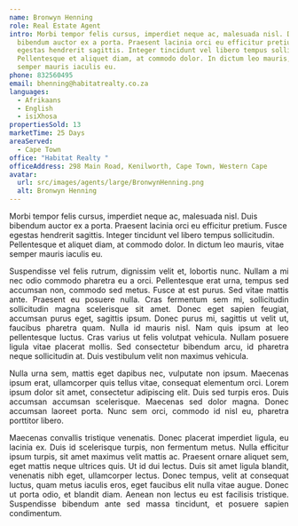 ```yaml
---
name: Bronwyn Henning
role: Real Estate Agent
intro: Morbi tempor felis cursus, imperdiet neque ac, malesuada nisl. Duis
  bibendum auctor ex a porta. Praesent lacinia orci eu efficitur pretium. Fusce
  egestas hendrerit sagittis. Integer tincidunt vel libero tempus sollicitudin.
  Pellentesque et aliquet diam, at commodo dolor. In dictum leo mauris, vitae
  semper mauris iaculis eu.
phone: 832560495
email: bhenning@habitatrealty.co.za
languages:
  - Afrikaans
  - English
  - isiXhosa
propertiesSold: 13
marketTime: 25 Days
areaServed:
  - Cape Town
office: "Habitat Realty "
officeAddress: 298 Main Road, Kenilworth, Cape Town, Western Cape
avatar:
  url: src/images/agents/large/BronwynHenning.png
  alt: Bronwyn Henning
---
```

Morbi tempor felis cursus, imperdiet neque ac, malesuada nisl. Duis bibendum auctor ex a porta. Praesent lacinia orci eu efficitur pretium. Fusce egestas hendrerit sagittis. Integer tincidunt vel libero tempus sollicitudin. Pellentesque et aliquet diam, at commodo dolor. In dictum leo mauris, vitae semper mauris iaculis eu.

<p style="text-align: justify">Suspendisse vel felis rutrum, dignissim velit et, lobortis nunc. Nullam a mi nec odio commodo pharetra eu a orci. Pellentesque erat urna, tempus sed accumsan non, commodo sed metus. Fusce at est purus. Sed vitae mattis ante. Praesent eu posuere nulla. Cras fermentum sem mi, sollicitudin sollicitudin magna scelerisque sit amet. Donec eget sapien feugiat, accumsan purus eget, sagittis ipsum. Donec purus mi, sagittis ut velit ut, faucibus pharetra quam. Nulla id mauris nisl. Nam quis ipsum at leo pellentesque luctus. Cras varius ut felis volutpat vehicula. Nullam posuere ligula vitae placerat mollis. Sed consectetur bibendum arcu, id pharetra neque sollicitudin at. Duis vestibulum velit non maximus vehicula.</p><p style="text-align: justify">Nulla urna sem, mattis eget dapibus nec, vulputate non ipsum. Maecenas ipsum erat, ullamcorper quis tellus vitae, consequat elementum orci. Lorem ipsum dolor sit amet, consectetur adipiscing elit. Duis sed turpis eros. Duis accumsan accumsan scelerisque. Maecenas sed dolor magna. Donec accumsan laoreet porta. Nunc sem orci, commodo id nisl eu, pharetra porttitor libero.</p><p style="text-align: justify">Maecenas convallis tristique venenatis. Donec placerat imperdiet ligula, eu lacinia ex. Duis id scelerisque turpis, non fermentum metus. Nulla efficitur ipsum turpis, sit amet maximus velit mattis ac. Praesent ornare aliquet sem, eget mattis neque ultrices quis. Ut id dui lectus. Duis sit amet ligula blandit, venenatis nibh eget, ullamcorper lectus. Donec tempus, velit at consequat luctus, quam metus iaculis eros, eget faucibus elit nulla vitae augue. Donec ut porta odio, et blandit diam. Aenean non lectus eu est facilisis tristique. Suspendisse bibendum ante sed massa tincidunt, et posuere sapien condimentum.</p>